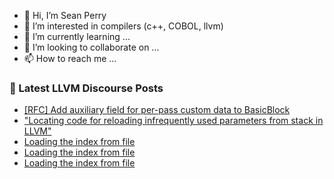 - 👋 Hi, I’m Sean Perry
- 👀 I’m interested in compilers (c++, COBOL, llvm)
- 🌱 I’m currently learning ...
- 💞️ I’m looking to collaborate on ...
- 📫 How to reach me ...

<!---
s66perry/s66perry is a ✨ special ✨ repository because its `README.md` (this file) appears on your GitHub profile.
You can click the Preview link to take a look at your changes.
--->
### 📕 Latest LLVM Discourse Posts

<!-- DISCOURSE-LLVM:START -->
- [[RFC] Add auxiliary field for per-pass custom data to BasicBlock](https://discourse.llvm.org/t/rfc-add-auxiliary-field-for-per-pass-custom-data-to-basicblock/80229#post_9)
- [&quot;Locating code for reloading infrequently used parameters from stack in LLVM&quot;](https://discourse.llvm.org/t/locating-code-for-reloading-infrequently-used-parameters-from-stack-in-llvm/80230#post_3)
- [Loading the index from file](https://discourse.llvm.org/t/loading-the-index-from-file/80221#post_8)
- [Loading the index from file](https://discourse.llvm.org/t/loading-the-index-from-file/80221#post_7)
- [Loading the index from file](https://discourse.llvm.org/t/loading-the-index-from-file/80221#post_6)
<!-- DISCOURSE-LLVM:END -->
